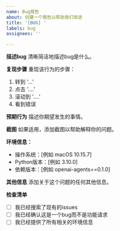 ```yaml
---
name: Bug报告
about: 创建一个报告以帮助我们改进
title: '[BUG] '
labels: bug
assignees: ''

---
```


**描述bug**
清晰简洁地描述bug是什么。

**复现步骤**
重现该行为的步骤：
1. 转到 '...'
2. 点击 '....'
3. 滚动到 '....'
4. 看到错误

**预期行为**
描述你期望发生的事情。

**截图**
如果适用，添加截图以帮助解释你的问题。

**环境信息：**
 - 操作系统：[例如 macOS 10.15.7]
 - Python版本：[例如 3.10.0]
 - 依赖版本：[例如 openai-agents==0.1.0]

**其他信息**
添加关于这个问题的任何其他信息。

**检查清单**
- [ ] 我已经搜索了现有的issues
- [ ] 我已经确认这是一个bug而不是功能请求
- [ ] 我已经提供了所有相关的环境信息 